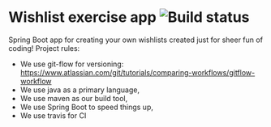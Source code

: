 # Wishlist exercise app ![Build status](https://travis-ci.com/kiminoboku/wishlist-exercise.svg?branch=develop)
Spring Boot app for creating your own wishlists created just for sheer fun of coding!
Project rules:
* We use git-flow for versioning: https://www.atlassian.com/git/tutorials/comparing-workflows/gitflow-workflow
* We use java as a primary language,
* We use maven as our build tool,
* We use Spring Boot to speed things up,
* We use travis for CI

